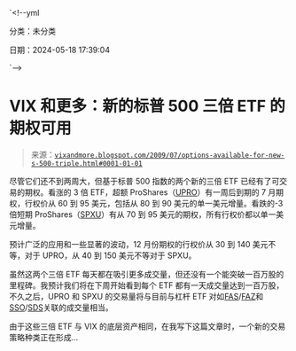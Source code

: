 `<!--yml

分类：未分类

日期：2024-05-18 17:39:04

`-->

# VIX 和更多：新的标普 500 三倍 ETF 的期权可用

> 来源：[`vixandmore.blogspot.com/2009/07/options-available-for-new-s-500-triple.html#0001-01-01`](http://vixandmore.blogspot.com/2009/07/options-available-for-new-s-500-triple.html#0001-01-01)

尽管它们还不到两周大，但基于标普 500 指数的两个新的三倍 ETF 已经有了可交易的期权。看涨的 3 倍 ETF，超额 ProShares（[UPRO](http://vixandmore.blogspot.com/search/label/UPRO)）有一周后到期的 7 月期权，行权价从 60 到 95 美元，包括从 80 到 90 美元的单一美元增量。看跌的-3 倍短期 ProShares（[SPXU](http://vixandmore.blogspot.com/search/label/SPXU)）有从 70 到 95 美元的期权，所有行权价都以单一美元增量。

预计广泛的应用和一些显著的波动，12 月份期权的行权价从 30 到 140 美元不等，对于 UPRO，从 40 到 150 美元不等对于 SPXU。

虽然这两个三倍 ETF 每天都在吸引更多成交量，但还没有一个能突破一百万股的里程碑。我预计我们将在下周开始看到每个 ETF 都有一天成交量达到一百万股，不久之后，UPRO 和 SPXU 的交易量将与目前与杠杆 ETF 对如[FAS](http://vixandmore.blogspot.com/search/label/FAS)/[FAZ](http://vixandmore.blogspot.com/search/label/FAZ)和[SSO](http://vixandmore.blogspot.com/search/label/SSO)/[SDS](http://vixandmore.blogspot.com/search/label/SDS)关联的成交量相当。

由于这些三倍 ETF 与 VIX 的底层资产相同，在我写下这篇文章时，一个新的交易策略种类正在形成…
